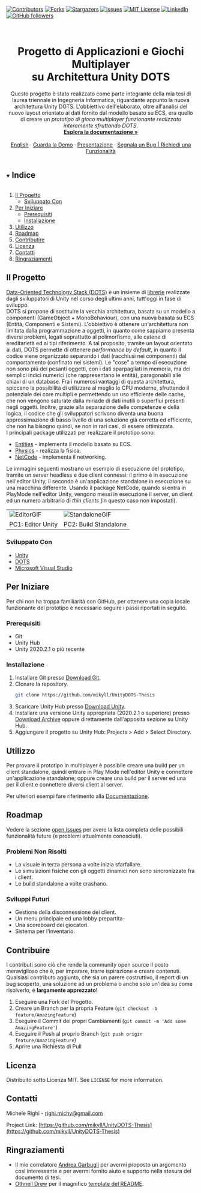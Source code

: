 

<!--
*** Thanks for checking out the Best-README-Template. If you have a suggestion
*** that would make this better, please fork the repo and create a pull request
*** or simply open an issue with the tag "enhancement".
*** Thanks again! Now go create something AMAZING! :D
***
***
***
*** To avoid retyping too much info. Do a search and replace for the following:
*** github_username, repo_name, twitter_handle, email, project_title, project_description
-->



<!-- PROJECT SHIELDS -->
<!--
*** I'm using markdown "reference style" links for readability.
*** Reference links are enclosed in brackets [ ] instead of parentheses ( ).
*** See the bottom of this document for the declaration of the reference variables
*** for contributors-url, forks-url, etc. This is an optional, concise syntax you may use.
*** https://www.markdownguide.org/basic-syntax/#reference-style-links
-->

[![Contributors][contributors-shield]][contributors-url]
[![Forks][forks-shield]][forks-url]
[![Stargazers][stars-shield]][stars-url]
[![Issues][issues-shield]][issues-url]
[![MIT License][license-shield]][license-url]
[![LinkedIn][linkedin-shield]][linkedin-url]
[![GitHub followers][github-shield]][github-url]



<!-- PROJECT LOGO -->
<br />
<p align="center">
  <!--<a href="https://github.com/mikyll/UnityDOTS-Thesis">
    <img src="images/logo.png" alt="Logo" width="80" height="80">
  </a>-->

  <h1 align="center">Progetto di Applicazioni e Giochi Multiplayer<br/>su Architettura Unity DOTS</h1>

  <p align="center">
	Questo progetto è stato realizzato come parte integrante della mia tesi di laurea triennale in Ingegneria
	Informatica, riguardante appunto la nuova architettura Unity DOTS. L'obbiettivo dell'elaborato, oltre 
	all'analisi del nuovo layout orientato ai dati fornito dal modello basato su ECS, era quello di creare 
	un <i>prototipo di gioco multiplayer funzionante realizzato interamente sfruttando DOTS.</i>
	<!--A tal proposito sono stati utilizzati i vari package forniti dallo stack DOTS, con particolare 
	attenzione a Entities (che realizza il modello a Entità, Componenti e Sistemi) e NetCode (che implementa 
	il networking).
	Il motivo che ha spinto Unity alla ristrutturazione dell'architettura del proprio game engine è dovuto
	al fatto che questa era limitata dal modello basato su componenti, troppo legato all'Object-Oriented
	Programming. Infatti, come è ormai risaputo, questo modello ha diversi problemi, dovuti principalmente
	al polimorfismo, alle catene di ereditarietà ed ai tipi riferimento.
	Dunque, con DOTS Unity si propone di superare questi limiti fornendo un'architettura efficiente e
	performante a priori, in modo tale che gli sviluppatori non debbano preoccuparsi delle prestazioni
	del codice che scrivono, se non come ultimo aspetto.-->
    <br />
    <a href="https://github.com/mikyll/UnityDOTS-Thesis/blob/main/Documentation/Documentazione%20Prototipo.md"><strong>Esplora la documentazione »</strong></a>
    <br />
    <br />
	<a href="https://github.com/mikyll/UnityDOTS-Thesis/blob/main/README.md">English</a>
	·
	<a href="#demo">Guarda la Demo</a>
	·
	<a href="https://github.com/mikyll/UnityDOTS-Thesis/blob/main/Presentation/PresentazioneDOTS%20(pdf_compatto).pdf">Presentazione</a>
	·
	<a href="https://github.com/mikyll/UnityDOTS-Thesis/issues">Segnala un Bug | Richiedi una Funzionalità</a>
</p>
</p>



<!-- TABLE OF CONTENTS -->
<details open="open">
  <summary><h2 style="display: inline-block">Indice</h2></summary>
  <ol>
    <li>
      <a href="#il-progetto">Il Progetto</a>
      <ul>
        <li><a href="#sviluppato-con">Sviluppato Con</a></li>
      </ul>
    </li>
    <li>
      <a href="#per-iniziare">Per Iniziare</a>
      <ul>
        <li><a href="#prerequisiti">Prerequisiti</a></li>
        <li><a href="#installazione">Installazione</a></li>
      </ul>
    </li>
    <li><a href="#utilizzo">Utilizzo</a></li>
    <li><a href="#roadmap">Roadmap</a></li>
    <li><a href="#contribuire">Contributire</a></li>
    <li><a href="#licenza">Licenza</a></li>
    <li><a href="#contatti">Contatti</a></li>
    <li><a href="#ringraziamenti">Ringraziamenti</a></li>
  </ol>
</details>



<!-- ABOUT THE PROJECT -->
## Il Progetto

[Data-Oriented Technology Stack (DOTS)](https://unity.com/dots) è un insieme di 
[librerie](https://unity.com/dots/packages) realizzate dagli sviluppatori di Unity nel corso degli ultimi 
anni, tutt'oggi in fase di sviluppo.<br/>
DOTS si propone di sostituire la vecchia architettura, basata su un modello a componenti (GameObject + 
MonoBehaviour), con una nuova basata su ECS (Entità, Componenti e Sistemi). L'obbiettivo è ottenere 
un'architettura non limitata dalla programmazione a oggetti, in quanto come sappiamo presenta diversi 
problemi, legati soprattutto al polimorfismo, alle catene di ereditarietà ed ai tipi riferimento. A tal 
proposito, tramite un layout orientato ai dati, DOTS permette di ottenere *performance by default*, in 
quanto il codice viene organizzato separando i dati (racchiusi nei componenti) dal comportamento (confinato 
nei sistemi). Le "cose" a tempo di esecuzione non sono più dei pesanti oggetti, con i dati sparpagliati in 
memoria, ma dei semplici indici numerici (che rappresentano le entità), paragonabili alle chiavi di un 
database. Fra i numerosi vantaggi di questa architettura, spiccano la possibilità di utilizzare al meglio le 
CPU moderne, sfruttando il potenziale dei core multipli e permettendo un uso efficiente delle cache, che non 
vengono saturate dalla miriade di dati inutili o superflui presenti negli oggetti. Inoltre, grazie alla 
separazione delle competenze e della logica, il codice che gli sviluppatori scrivono diventa una buona 
approssimazione di basso livello di una soluzione già corretta ed efficiente, che non ha bisogno quindi, se 
non in rari casi, di essere ottimizzata.<br/>
I principali package utilizzati per realizzare il prototipo sono:
* [Entities](https://docs.unity3d.com/Packages/com.unity.entities@0.17) - implementa il modello basato su ECS.
* [Physics](https://docs.unity3d.com/Packages/com.unity.physics@0.6) - realizza la fisica.
* [NetCode](https://docs.unity3d.com/Packages/com.unity.netcode@0.6) - implementa il networking.

<span id="demo">Le immagini seguenti mostrano un esempio di esecuzione del prototipo, tramite un server headless e due client 
connessi: il primo è in esecuzione nell'editor Unity, il secondo è un'applicazione standalone in esecuzione
su una macchina differente. Usando il package NetCode, quando si entra in PlayMode nell'editor Unity, vengono
messi in esecuzione il server, un client ed un numero arbitrario di *thin clients* (in questo caso non
impostati).</span>
<br/>
<table style="border: none">
  <tr>
    <td><img src="https://github.com/mikyll/UnityDOTS-Thesis/blob/main/Documentation/Images/GIF_Editor_Prototype.gif" alt="EditorGIF"/></td>
    <td><img src="https://github.com/mikyll/UnityDOTS-Thesis/blob/main/Documentation/Images/GIF_AppStandalone_Prototype.gif" alt="StandaloneGIF"/></td>
  </tr>
  <tr>
    <td>PC1: Editor Unity</td>
    <td>PC2: Build Standalone</td>
  </tr>
</table>

### Sviluppato Con

* [Unity](https://unity.com/)
* [DOTS](https://unity.com/dots)
* [Microsoft Visual Studio](https://visualstudio.microsoft.com/)



<!-- GETTING STARTED -->
## Per Iniziare

Per chi non ha troppa familiarità con GitHub, per ottenere una copia locale funzionante del prototipo è
necessario seguire i passi riportati in seguito.

### Prerequisiti

* Git
* Unity Hub
* Unity 2020.2.1 o più recente

### Installazione

1. Installare Git presso [Download Git](https://git-scm.com/download).
2. Clonare la repository.
   ```sh
   git clone https://github.com/mikyll/UnityDOTS-Thesis
   ```
3. Scaricare Unity Hub presso [Download Unity](https://unity3d.com/get-unity/download).
4. Installare una versione Unity appropriata (2020.2.1 o superiore) presso 
[Download Archive](https://unity3d.com/get-unity/download/archive) oppure direttamente dall'apposita sezione 
su Unity Hub.
5. Aggiungere il progetto su Unity Hub: Projects > Add > Select Directory.



<!-- USAGE EXAMPLES -->
## Utilizzo

Per provare il prototipo in multiplayer è possibile creare una build per un client standalone, quindi 
entrare in Play Mode nell'editor Unity e connettere un'applicazione standalone; oppure creare una build per 
il server ed una per il client e connettere diversi client al server.

Per ulteriori esempi fare riferimento alla 
[Documentazione](https://github.com/mikyll/UnityDOTS-Thesis/blob/main/Documentation/Documentazione%20Prototipo.md).



<!-- ROADMAP -->
## Roadmap

Vedere la sezione [open issues](https://github.com/mikyll/UnityDOTS-Thesis/issues) per avere la lista completa delle 
possibili funzionalità future (e problemi attualmente conosciuti).

### Problemi Non Risolti
* La visuale in terza persona a volte inizia sfarfallare.
* Le simulazioni fisiche con gli oggetti dinamici non sono sincronizzate fra i client.
* Le build standalone a volte crashano.

### Sviluppi Futuri
* Gestione della disconnessione dei client.
* Un menu principale ed una lobby prepartita-
* Una scoreboard dei giocatori.
* Sistema per l'inventario.


<!-- CONTRIBUTING -->
## Contribuire

I contributi sono ciò che rende la community open source il posto meraviglioso che è, per imparare, trarre 
ispirazione e creare contenuti.
Qualsiasi contributo aggiunto, che sia un parere costruttivo, il report di un bug scoperto, una soluzione 
ad un problema o anche solo un'idea su come risolverlo, è **largamente apprezzato**!

1. Eseguire una Fork del Progetto.
2. Creare un Branch per la propria Feature (`git checkout -b feature/AmazingFeature`)
3. Eseguire il Commit dei propri Cambiamenti (`git commit -m 'Add some AmazingFeature'`)
4. Eseguire il Push al proprio Branch (`git push origin feature/AmazingFeature`)
5. Aprire una Richiesta di Pull



<!-- LICENSE -->
## Licenza

Distribuito sotto Licenza MIT. See `LICENSE` for more information.



<!-- CONTACT -->
## Contatti

Michele Righi - <!-- [@twitter_handle](https://twitter.com/twitter_handle) - -->righi.michy@gmail.com

Project Link: [https://github.com/mikyll/UnityDOTS-Thesis](https://github.com/mikyll/UnityDOTS-Thesis)



<!-- ACKNOWLEDGEMENTS -->
## Ringraziamenti

* Il mio correlatore [Andrea Garbugli](https://www.unibo.it/sitoweb/andrea.garbugli) per avermi proposto un argomento così interessante e per avermi fornito aiuto e supporto nella stesura del documento di tesi. 
* [Othneil Drew](https://github.com/othneildrew) per il magnifico [template del README](https://github.com/othneildrew/Best-README-Template).
<!--* []() -->




<!-- MARKDOWN LINKS & IMAGES -->
<!-- https://www.markdownguide.org/basic-syntax/#reference-style-links -->
[contributors-shield]: https://img.shields.io/github/contributors/mikyll/UnityDOTS-Thesis
[contributors-url]: https://github.com/mikyll/UnityDOTS-Thesis/graphs/contributors
[forks-shield]: https://img.shields.io/github/forks/mikyll/UnityDOTS-Thesis
[forks-url]: https://github.com/mikyll/UnityDOTS-Thesis/network/members
[stars-shield]: https://img.shields.io/github/stars/mikyll/UnityDOTS-Thesis
[stars-url]: https://github.com/mikyll/UnityDOTS-Thesis/stargazers
[issues-shield]: https://img.shields.io/github/issues/mikyll/UnityDOTS-Thesis
[issues-url]: https://github.com/mikyll/UnityDOTS-Thesis/issues
[license-shield]: https://img.shields.io/github/license/mikyll/UnityDOTS-Thesis
[license-url]: https://github.com/mikyll/UnityDOTS-Thesis/blob/master/LICENSE
[linkedin-shield]: https://img.shields.io/badge/-LinkedIn-black.svg?logo=linkedin&colorB=0077B5
[linkedin-url]: https://www.linkedin.com/in/michele-righi-095283195/?locale=it_IT
[github-shield]: https://img.shields.io/github/followers/mikyll.svg?style=social&label=Follow
[github-url]: https://github.com/mikyll
